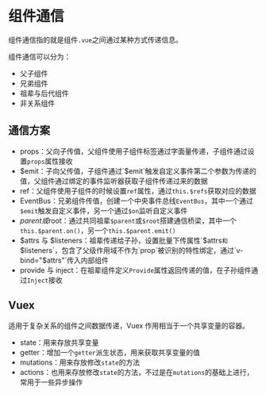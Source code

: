 # 组件通信

组件通信指的就是组件`.vue`之间通过某种方式传递信息。

组件通信可以分为：

- 父子组件
- 兄弟组件
- 祖辈与后代组件
- 非关系组件

## 通信方案

- props：父向子传值，父组件使用子组件标签通过字面量传递，子组件通过设置`props`属性接收
- $emit：子向父传值，子组件通过`$emit`触发自定义事件第二个参数为传递的值，父组件通过绑定的事件监听器获取子组件传递过来的数据
- ref：父组件使用子组件的时候设置`ref`属性，通过`this.$refs`获取对应的数据
- EventBus：兄弟组件传值，创建一个中央事件总线`EventBus`，其中一个通过`$emit`触发自定义事件，另一个通过`$on`监听自定义事件
- $parent或$root：通过共同祖辈`$parent`或`$root`搭建通信桥梁，其中一个`this.$parent.on()`，另一个`this.$parent.emit()`
- $attrs 与 $listeners：祖辈传递给子孙，设置批量下传属性`$attrs`和`$listeners`，包含了父级作用域不作为`prop`被识别的特性绑定，通过`v-bind="$attrs"`传入内部组件
- provide 与 inject：在祖辈组件定义`Provide`属性返回传递的值，在子孙组件通过`Inject`接收

## Vuex

适用于复杂关系的组件之间数据传递，Vuex 作用相当于一个共享变量的容器。

- state：用来存放共享变量
- getter：增加一个`getter`派生状态，用来获取共享变量的值
- mutations：用来存放修改`state`的方法
- actions：也用来存放修改`state`的方法，不过是在`mutations`的基础上进行，常用于一些异步操作
